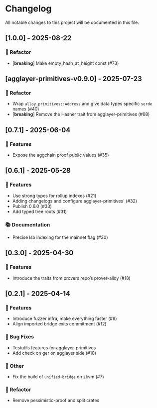 # Changelog

All notable changes to this project will be documented in this file.

## [1.0.0] - 2025-08-22

### 🚜 Refactor

- [**breaking**] Make empty_hash_at_height const (#73)

## [agglayer-primitives-v0.9.0] - 2025-07-23

### 🚜 Refactor

- Wrap `alloy_primitives::Address` and give data types specific `serde` names (#40)
- [**breaking**] Remove the Hasher trait from agglayer-primitives (#68)

## [0.7.1] - 2025-06-04

### 🚀 Features

- Expose the aggchain proof public values (#35)

## [0.6.1] - 2025-05-28

### 🚀 Features

- Use strong types for rollup indexes (#21)
- Adding changelogs and configure agglayer-primitives' (#32)
- Publish 0.6.0 (#33)
- Add typed tree roots (#31)

### 📚 Documentation

- Precise lsb indexing for the mainnet flag (#30)

## [0.3.0] - 2025-04-30

### 🚀 Features

- Introduce the traits from provers repo’s prover-alloy (#18)

## [0.2.1] - 2025-04-14

### 🚀 Features

- Introduce fuzzer infra, make everything faster (#9)
- Align imported bridge exits commitment (#12)

### 🐛 Bug Fixes

- Testutils features for agglayer-primitives
- Add check on ger on agglayer side (#10)

### 💼 Other

- Fix the build of `unified-bridge` on zkvm (#7)

### 🚜 Refactor

- Remove pessimistic-proof and split crates



